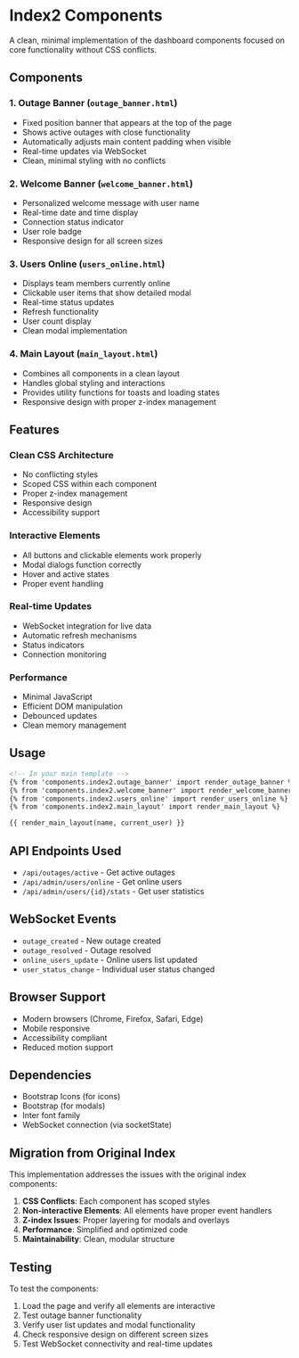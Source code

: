 # Index2 Components

A clean, minimal implementation of the dashboard components focused on core functionality without CSS conflicts.

## Components

### 1. Outage Banner (`outage_banner.html`)
- Fixed position banner that appears at the top of the page
- Shows active outages with close functionality
- Automatically adjusts main content padding when visible
- Real-time updates via WebSocket
- Clean, minimal styling with no conflicts

### 2. Welcome Banner (`welcome_banner.html`)
- Personalized welcome message with user name
- Real-time date and time display
- Connection status indicator
- User role badge
- Responsive design for all screen sizes

### 3. Users Online (`users_online.html`)
- Displays team members currently online
- Clickable user items that show detailed modal
- Real-time status updates
- Refresh functionality
- User count display
- Clean modal implementation

### 4. Main Layout (`main_layout.html`)
- Combines all components in a clean layout
- Handles global styling and interactions
- Provides utility functions for toasts and loading states
- Responsive design with proper z-index management

## Features

### Clean CSS Architecture
- No conflicting styles
- Scoped CSS within each component
- Proper z-index management
- Responsive design
- Accessibility support

### Interactive Elements
- All buttons and clickable elements work properly
- Modal dialogs function correctly
- Hover and active states
- Proper event handling

### Real-time Updates
- WebSocket integration for live data
- Automatic refresh mechanisms
- Status indicators
- Connection monitoring

### Performance
- Minimal JavaScript
- Efficient DOM manipulation
- Debounced updates
- Clean memory management

## Usage

```html
<!-- In your main template -->
{% from 'components.index2.outage_banner' import render_outage_banner %}
{% from 'components.index2.welcome_banner' import render_welcome_banner %}
{% from 'components.index2.users_online' import render_users_online %}
{% from 'components.index2.main_layout' import render_main_layout %}

{{ render_main_layout(name, current_user) }}
```

## API Endpoints Used

- `/api/outages/active` - Get active outages
- `/api/admin/users/online` - Get online users
- `/api/admin/users/{id}/stats` - Get user statistics

## WebSocket Events

- `outage_created` - New outage created
- `outage_resolved` - Outage resolved
- `online_users_update` - Online users list updated
- `user_status_change` - Individual user status changed

## Browser Support

- Modern browsers (Chrome, Firefox, Safari, Edge)
- Mobile responsive
- Accessibility compliant
- Reduced motion support

## Dependencies

- Bootstrap Icons (for icons)
- Bootstrap (for modals)
- Inter font family
- WebSocket connection (via socketState)

## Migration from Original Index

This implementation addresses the issues with the original index components:

1. **CSS Conflicts**: Each component has scoped styles
2. **Non-interactive Elements**: All elements have proper event handlers
3. **Z-index Issues**: Proper layering for modals and overlays
4. **Performance**: Simplified and optimized code
5. **Maintainability**: Clean, modular structure

## Testing

To test the components:

1. Load the page and verify all elements are interactive
2. Test outage banner functionality
3. Verify user list updates and modal functionality
4. Check responsive design on different screen sizes
5. Test WebSocket connectivity and real-time updates 